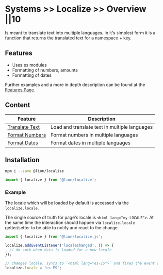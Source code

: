 # Systems >> Localize >> Overview ||10

Is meant to translate text into multiple languages.
In it's simplest form it is a function that returns the translated text for a namespace + key.

## Features

- Uses es modules
- Formatting of numbers, amounts
- Formatting of dates

Further examples and a more in depth description can be found at the [Features Page](https://github.com/ing-bank/lion/blob/792ff7a95413582f0ac9245a72cb5e0f48922487/docs/docs/systems/localize/features.md).

## Content

| Feature                                  | Description                                   |
| ---------------------------------------- | --------------------------------------------- |
| [Translate Text](https://github.com/ing-bank/lion/blob/792ff7a95413582f0ac9245a72cb5e0f48922487/docs/docs/systems/localize/text.md)    | Load and translate text in multiple languages |
| [Format Numbers](https://github.com/ing-bank/lion/blob/792ff7a95413582f0ac9245a72cb5e0f48922487/docs/docs/systems/localize/numbers.md) | Format numbers in multiple languages          |
| [Format Dates](https://github.com/ing-bank/lion/blob/792ff7a95413582f0ac9245a72cb5e0f48922487/docs/docs/systems/localize/dates.md)     | Format dates in multiple languages            |

## Installation

```bash
npm i --save @lion/localize
```

```js
import { localize } from '@lion/localize';
```

### Example

The locale which will be loaded by default is accessed via the `localize.locale`.

The single source of truth for page's locale is `<html lang="my-LOCALE">`.
At the same time the interaction should happen via `localize.locale` getter/setter to be able to notify and react to the change.

```js
import { localize } from '@lion/localize.js';

localize.addEventListener('localeChanged', () => {
  // do smth when data is loaded for a new locale
});

// changes locale, syncs to `<html lang="es-ES">` and fires the event above
localize.locale = 'es-ES';
```
